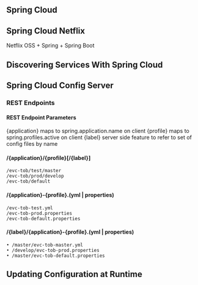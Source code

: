 ## Spring Cloud 

## Spring Cloud Netflix
Netflix OSS + Spring + Spring Boot

## Discovering Services With Spring Cloud

## Spring Cloud Config Server
### REST Endpoints

#### REST Endpoint Parameters
{application} maps to spring.application.name on client
{profile} maps to spring.profiles.active on client
{label} server side feature to refer to set of config files by name

#### /{application}/{profile}[/{label}]
```
/evc-tob/test/master 
/evc-tob/prod/develop
/evc-tob/default
```

#### /{application}-{profile}.(yml | properties)
```
/evc-tob-test.yml
/evc-tob-prod.properties
/evc-tob-default.properties

```
#### /{label}/{application}-{profile}.(yml | properties)
```
• /master/evc-tob-master.yml
• /develop/evc-tob-prod.properties
• /master/evc-tob-default.properties

```

## Updating Configuration at Runtime

